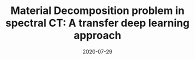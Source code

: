 ---
title: "Material Decomposition problem in spectral CT: A transfer deep learning approach"
collection: accepted
authors: 'J. Abascal, N. Ducros, V. Pronina, S. Bussod, A. Hauptmann, S. Arridge, P. Douek, F. Peyrin'
date: 2020-07-29
venue: '2020 IEEE ISBI Workshops: Deep Learning for Biomedical Image Reconstruction'
paperlink: 'https://ieeexplore.ieee.org/document/9153440'
paperurl: 'http://asHauptmann.github.io/files/2020_Abascal_ISBI.pdf'
---